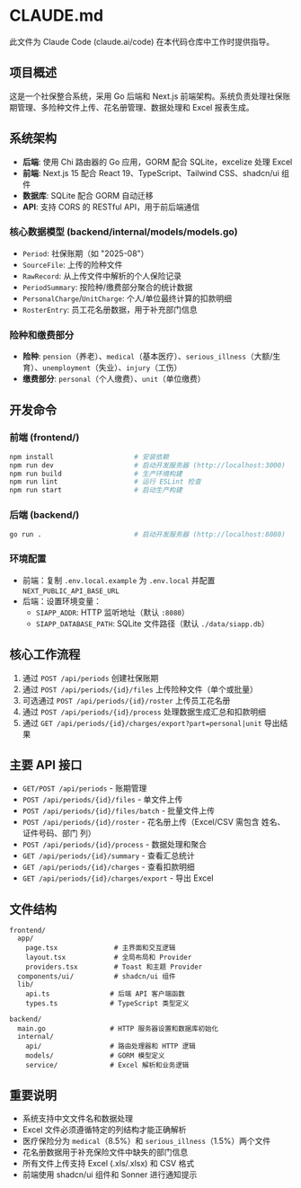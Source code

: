 # CLAUDE.md

此文件为 Claude Code (claude.ai/code) 在本代码仓库中工作时提供指导。

## 项目概述

这是一个社保整合系统，采用 Go 后端和 Next.js 前端架构。系统负责处理社保账期管理、多险种文件上传、花名册管理、数据处理和 Excel 报表生成。

## 系统架构

- **后端**: 使用 Chi 路由器的 Go 应用，GORM 配合 SQLite，excelize 处理 Excel
- **前端**: Next.js 15 配合 React 19、TypeScript、Tailwind CSS、shadcn/ui 组件
- **数据库**: SQLite 配合 GORM 自动迁移
- **API**: 支持 CORS 的 RESTful API，用于前后端通信

### 核心数据模型 (backend/internal/models/models.go)

- `Period`: 社保账期（如 "2025-08"）
- `SourceFile`: 上传的险种文件
- `RawRecord`: 从上传文件中解析的个人保险记录
- `PeriodSummary`: 按险种/缴费部分聚合的统计数据
- `PersonalCharge`/`UnitCharge`: 个人/单位最终计算的扣款明细
- `RosterEntry`: 员工花名册数据，用于补充部门信息

### 险种和缴费部分

- **险种**: `pension`（养老）、`medical`（基本医疗）、`serious_illness`（大额/生育）、`unemployment`（失业）、`injury`（工伤）
- **缴费部分**: `personal`（个人缴费）、`unit`（单位缴费）

## 开发命令

### 前端 (frontend/)
```bash
npm install                    # 安装依赖
npm run dev                    # 启动开发服务器 (http://localhost:3000)
npm run build                  # 生产环境构建
npm run lint                   # 运行 ESLint 检查
npm run start                  # 启动生产构建
```

### 后端 (backend/)
```bash
go run .                       # 启动开发服务器 (http://localhost:8080)
```

### 环境配置

- 前端：复制 `.env.local.example` 为 `.env.local` 并配置 `NEXT_PUBLIC_API_BASE_URL`
- 后端：设置环境变量：
  - `SIAPP_ADDR`: HTTP 监听地址（默认 `:8080`）
  - `SIAPP_DATABASE_PATH`: SQLite 文件路径（默认 `./data/siapp.db`）

## 核心工作流程

1. 通过 `POST /api/periods` 创建社保账期
2. 通过 `POST /api/periods/{id}/files` 上传险种文件（单个或批量）
3. 可选通过 `POST /api/periods/{id}/roster` 上传员工花名册
4. 通过 `POST /api/periods/{id}/process` 处理数据生成汇总和扣款明细
5. 通过 `GET /api/periods/{id}/charges/export?part=personal|unit` 导出结果

## 主要 API 接口

- `GET/POST /api/periods` - 账期管理
- `POST /api/periods/{id}/files` - 单文件上传
- `POST /api/periods/{id}/files/batch` - 批量文件上传
- `POST /api/periods/{id}/roster` - 花名册上传（Excel/CSV 需包含 姓名、证件号码、部门 列）
- `POST /api/periods/{id}/process` - 数据处理和聚合
- `GET /api/periods/{id}/summary` - 查看汇总统计
- `GET /api/periods/{id}/charges` - 查看扣款明细
- `GET /api/periods/{id}/charges/export` - 导出 Excel

## 文件结构

```
frontend/
  app/
    page.tsx              # 主界面和交互逻辑
    layout.tsx            # 全局布局和 Provider
    providers.tsx         # Toast 和主题 Provider
  components/ui/          # shadcn/ui 组件
  lib/
    api.ts               # 后端 API 客户端函数
    types.ts             # TypeScript 类型定义

backend/
  main.go                # HTTP 服务器设置和数据库初始化
  internal/
    api/                 # 路由处理器和 HTTP 逻辑
    models/              # GORM 模型定义
    service/             # Excel 解析和业务逻辑
```

## 重要说明

- 系统支持中文文件名和数据处理
- Excel 文件必须遵循特定的列结构才能正确解析
- 医疗保险分为 `medical`（8.5%）和 `serious_illness`（1.5%）两个文件
- 花名册数据用于补充保险文件中缺失的部门信息
- 所有文件上传支持 Excel (.xls/.xlsx) 和 CSV 格式
- 前端使用 shadcn/ui 组件和 Sonner 进行通知提示